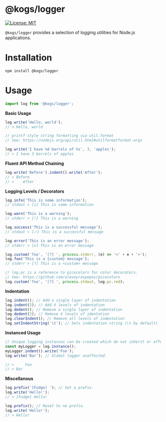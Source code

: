 # @kogs/logger
[![License: MIT](https://img.shields.io/github/license/kruithne/kogs?style=flat-square)](https://github.com/Kruithne/kogs/blob/main/LICENSE)

`@kogs/logger` provides a selection of logging utilities for Node.js applications.

# Installation
```
npm install @kogs/logger
```

# Usage
```js
import log from '@kogs/logger';
```

**Basic Usage**
```js
log.write('Hello, world');
// > Hello, world

// printf style string formatting via util.format
// See: https://nodejs.org/api/util.html#utilformatformat-args

log.write('I have %d barrels of %s', 3, 'apples');
// > I have 3 barrels of apples
```
**Fluent API Method Chaining**
```js
log.write('Before').indent().write('After');
// > Before
// > 	After
```
**Logging Levels / Decorators**
```js
log.info('This is some information');
// stdout > [i] This is some information

log.warn('This is a warning');
// stderr > [!] This is a warning

log.success('This is a successful message');
// stdout > [✓] This is a successful message

log.error('This is an error message');
// stderr > [x] This is an error message

log.custom('foo', '[?] ', process.stderr, (e) => '<' + e + '>');
log.foo('This is a {custom} message');
// stderr > [?] This is a <custom> message

// log.pc is a reference to picocolors for color decorators.
// See: https://github.com/alexeyraspopov/picocolors
log.custom('foo', '[?] ', process.stdout, log.pc.red);
```
**Indentation**
```js
log.indent(); // Add a single layer of indentation
log.indent(2); // Add X levels of indentation
log.dedent(); // Remove a single layer of indentation
log.dedent(2); // Remove X levels of identation
log.clearIndent(); // Remove all levels of indentation
log.setIndentString('\t'); // Sets indentation string (\t by default)
```
**Instanced Usage**
```js
// Unique logging instances can be created which do not inherit or affect other logging instances, including the global one.
const myLogger = log.instance();
myLogger.indent().write('Foo');
log.write('Bar'); // Global logger unaffected.

// >     Foo
// > Bar
```
**Miscellanous**
```js
log.prefix('[Fudge] '); // Set a prefix.
log.write('Hello!');
// > [Fudge] Hello!

log.prefix(); // Reset to no prefix.
log.write('Hello!');
// > Hello!
```